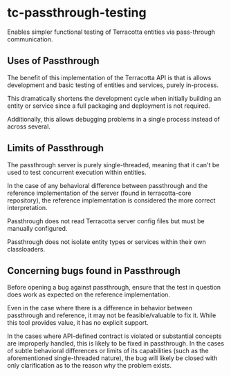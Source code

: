 # tc-passthrough-testing
Enables simpler functional testing of Terracotta entities via pass-through communication.


Uses of Passthrough
-----

The benefit of this implementation of the Terracotta API is that is allows development and basic testing of entities and services, purely in-process.

This dramatically shortens the development cycle when initially building an entity or service since a full packaging and deployment is not required.

Additionally, this allows debugging problems in a single process instead of across several.


Limits of Passthrough
-----

The passthrough server is purely single-threaded, meaning that it can't be used to test concurrent execution within entities.

In the case of any behavioral difference between passthrough and the reference implementation of the server (found in terracotta-core repository), the reference implementation is considered the more correct interpretation.

Passthrough does not read Terracotta server config files but must be manually configured.

Passthrough does not isolate entity types or services within their own classloaders.


Concerning bugs found in Passthrough
-----

Before opening a bug against passthrough, ensure that the test in question does work as expected on the reference implementation.

Even in the case where there is a difference in behavior between passthrough and reference, it may not be feasible/valuable to fix it.  While this tool provides value, it has no explicit support.

In the cases where API-defined contract is violated or substantial concepts are improperly handled, this is likely to be fixed in passthrough.  In the cases of subtle behavioral differences or limits of its capabilities (such as the aforementioned single-threaded nature), the bug will likely be closed with only clarification as to the reason why the problem exists.
